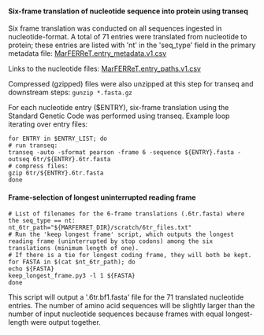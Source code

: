 #### Six-frame translation of nucleotide sequence into protein using transeq

Six frame translation was conducted on all sequences ingested in nucleotide-format. A total of 71 entries were translated from nucleotide to protein; these entries are listed with 'nt' in the 'seq_type' field in the primary metadata file: 
[MarFERReT.entry_metadata.v1.csv](https://github.com/armbrustlab/marine_eukaryote_sequence_database/blob/main/data/MarFERReT.entry_metadata.v1.csv)

Links to the nucleotide files: [MarFERReT.entry_paths.v1.csv](https://github.com/armbrustlab/marine_eukaryote_sequence_database/blob/main/data/MarFERReT.entry_paths.v1.csv)

Compressed (gzipped) files were also unzipped at this step for transeq and downstream steps:
`gunzip *.fasta.gz`

For each nucleotide entry ($ENTRY), six-frame translation using the Standard Genetic Code was performed using transeq. Example loop iterating over entry files:
```
for ENTRY in $ENTRY_LIST; do
# run transeq:
transeq -auto -sformat pearson -frame 6 -sequence ${ENTRY}.fasta -outseq 6tr/${ENTRY}.6tr.fasta
# compress files:
gzip 6tr/${ENTRY}.6tr.fasta
done
```

#### Frame-selection of longest uninterrupted reading frame

```
# List of filenames for the 6-frame translations (.6tr.fasta) where the seq_type == nt:
nt_6tr_path="${MARFERRET_DIR}/scratch/6tr_files.txt"
# Run the 'keep longest frame' script, which outputs the longest reading frame (uninterrupted by stop codons) among the six translations (minimum length of one). 
# If there is a tie for longest coding frame, they will both be kept.
for FASTA in $(cat $nt_6tr_path); do
echo ${FASTA}
keep_longest_frame.py3 -l 1 ${FASTA}
done
```
This script will output a '.6tr.bf1.fasta' file for the 71 translated nucleotide entries. The number of amino acid sequences will be slightly larger than the number of input nucleotide sequences because frames with equal longest-length were output together. 

